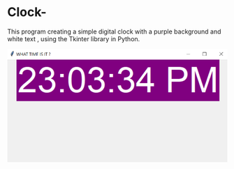 # Clock-
This program  creating a simple digital clock with a purple background and white text , using the Tkinter library in Python.

<img src="clock.png">
